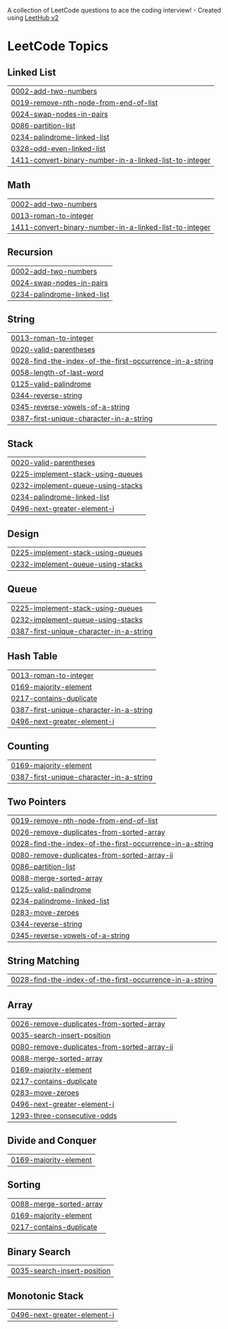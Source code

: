 A collection of LeetCode questions to ace the coding interview! - Created using [LeetHub v2](https://github.com/arunbhardwaj/LeetHub-2.0)
<!---LeetCode Topics Start-->
# LeetCode Topics
## Linked List
|  |
| ------- |
| [0002-add-two-numbers](https://github.com/Salvius10/LeetCode/tree/master/0002-add-two-numbers) |
| [0019-remove-nth-node-from-end-of-list](https://github.com/Salvius10/LeetCode/tree/master/0019-remove-nth-node-from-end-of-list) |
| [0024-swap-nodes-in-pairs](https://github.com/Salvius10/LeetCode/tree/master/0024-swap-nodes-in-pairs) |
| [0086-partition-list](https://github.com/Salvius10/LeetCode/tree/master/0086-partition-list) |
| [0234-palindrome-linked-list](https://github.com/Salvius10/LeetCode/tree/master/0234-palindrome-linked-list) |
| [0328-odd-even-linked-list](https://github.com/Salvius10/LeetCode/tree/master/0328-odd-even-linked-list) |
| [1411-convert-binary-number-in-a-linked-list-to-integer](https://github.com/Salvius10/LeetCode/tree/master/1411-convert-binary-number-in-a-linked-list-to-integer) |
## Math
|  |
| ------- |
| [0002-add-two-numbers](https://github.com/Salvius10/LeetCode/tree/master/0002-add-two-numbers) |
| [0013-roman-to-integer](https://github.com/Salvius10/LeetCode/tree/master/0013-roman-to-integer) |
| [1411-convert-binary-number-in-a-linked-list-to-integer](https://github.com/Salvius10/LeetCode/tree/master/1411-convert-binary-number-in-a-linked-list-to-integer) |
## Recursion
|  |
| ------- |
| [0002-add-two-numbers](https://github.com/Salvius10/LeetCode/tree/master/0002-add-two-numbers) |
| [0024-swap-nodes-in-pairs](https://github.com/Salvius10/LeetCode/tree/master/0024-swap-nodes-in-pairs) |
| [0234-palindrome-linked-list](https://github.com/Salvius10/LeetCode/tree/master/0234-palindrome-linked-list) |
## String
|  |
| ------- |
| [0013-roman-to-integer](https://github.com/Salvius10/LeetCode/tree/master/0013-roman-to-integer) |
| [0020-valid-parentheses](https://github.com/Salvius10/LeetCode/tree/master/0020-valid-parentheses) |
| [0028-find-the-index-of-the-first-occurrence-in-a-string](https://github.com/Salvius10/LeetCode/tree/master/0028-find-the-index-of-the-first-occurrence-in-a-string) |
| [0058-length-of-last-word](https://github.com/Salvius10/LeetCode/tree/master/0058-length-of-last-word) |
| [0125-valid-palindrome](https://github.com/Salvius10/LeetCode/tree/master/0125-valid-palindrome) |
| [0344-reverse-string](https://github.com/Salvius10/LeetCode/tree/master/0344-reverse-string) |
| [0345-reverse-vowels-of-a-string](https://github.com/Salvius10/LeetCode/tree/master/0345-reverse-vowels-of-a-string) |
| [0387-first-unique-character-in-a-string](https://github.com/Salvius10/LeetCode/tree/master/0387-first-unique-character-in-a-string) |
## Stack
|  |
| ------- |
| [0020-valid-parentheses](https://github.com/Salvius10/LeetCode/tree/master/0020-valid-parentheses) |
| [0225-implement-stack-using-queues](https://github.com/Salvius10/LeetCode/tree/master/0225-implement-stack-using-queues) |
| [0232-implement-queue-using-stacks](https://github.com/Salvius10/LeetCode/tree/master/0232-implement-queue-using-stacks) |
| [0234-palindrome-linked-list](https://github.com/Salvius10/LeetCode/tree/master/0234-palindrome-linked-list) |
| [0496-next-greater-element-i](https://github.com/Salvius10/LeetCode/tree/master/0496-next-greater-element-i) |
## Design
|  |
| ------- |
| [0225-implement-stack-using-queues](https://github.com/Salvius10/LeetCode/tree/master/0225-implement-stack-using-queues) |
| [0232-implement-queue-using-stacks](https://github.com/Salvius10/LeetCode/tree/master/0232-implement-queue-using-stacks) |
## Queue
|  |
| ------- |
| [0225-implement-stack-using-queues](https://github.com/Salvius10/LeetCode/tree/master/0225-implement-stack-using-queues) |
| [0232-implement-queue-using-stacks](https://github.com/Salvius10/LeetCode/tree/master/0232-implement-queue-using-stacks) |
| [0387-first-unique-character-in-a-string](https://github.com/Salvius10/LeetCode/tree/master/0387-first-unique-character-in-a-string) |
## Hash Table
|  |
| ------- |
| [0013-roman-to-integer](https://github.com/Salvius10/LeetCode/tree/master/0013-roman-to-integer) |
| [0169-majority-element](https://github.com/Salvius10/LeetCode/tree/master/0169-majority-element) |
| [0217-contains-duplicate](https://github.com/Salvius10/LeetCode/tree/master/0217-contains-duplicate) |
| [0387-first-unique-character-in-a-string](https://github.com/Salvius10/LeetCode/tree/master/0387-first-unique-character-in-a-string) |
| [0496-next-greater-element-i](https://github.com/Salvius10/LeetCode/tree/master/0496-next-greater-element-i) |
## Counting
|  |
| ------- |
| [0169-majority-element](https://github.com/Salvius10/LeetCode/tree/master/0169-majority-element) |
| [0387-first-unique-character-in-a-string](https://github.com/Salvius10/LeetCode/tree/master/0387-first-unique-character-in-a-string) |
## Two Pointers
|  |
| ------- |
| [0019-remove-nth-node-from-end-of-list](https://github.com/Salvius10/LeetCode/tree/master/0019-remove-nth-node-from-end-of-list) |
| [0026-remove-duplicates-from-sorted-array](https://github.com/Salvius10/LeetCode/tree/master/0026-remove-duplicates-from-sorted-array) |
| [0028-find-the-index-of-the-first-occurrence-in-a-string](https://github.com/Salvius10/LeetCode/tree/master/0028-find-the-index-of-the-first-occurrence-in-a-string) |
| [0080-remove-duplicates-from-sorted-array-ii](https://github.com/Salvius10/LeetCode/tree/master/0080-remove-duplicates-from-sorted-array-ii) |
| [0086-partition-list](https://github.com/Salvius10/LeetCode/tree/master/0086-partition-list) |
| [0088-merge-sorted-array](https://github.com/Salvius10/LeetCode/tree/master/0088-merge-sorted-array) |
| [0125-valid-palindrome](https://github.com/Salvius10/LeetCode/tree/master/0125-valid-palindrome) |
| [0234-palindrome-linked-list](https://github.com/Salvius10/LeetCode/tree/master/0234-palindrome-linked-list) |
| [0283-move-zeroes](https://github.com/Salvius10/LeetCode/tree/master/0283-move-zeroes) |
| [0344-reverse-string](https://github.com/Salvius10/LeetCode/tree/master/0344-reverse-string) |
| [0345-reverse-vowels-of-a-string](https://github.com/Salvius10/LeetCode/tree/master/0345-reverse-vowels-of-a-string) |
## String Matching
|  |
| ------- |
| [0028-find-the-index-of-the-first-occurrence-in-a-string](https://github.com/Salvius10/LeetCode/tree/master/0028-find-the-index-of-the-first-occurrence-in-a-string) |
## Array
|  |
| ------- |
| [0026-remove-duplicates-from-sorted-array](https://github.com/Salvius10/LeetCode/tree/master/0026-remove-duplicates-from-sorted-array) |
| [0035-search-insert-position](https://github.com/Salvius10/LeetCode/tree/master/0035-search-insert-position) |
| [0080-remove-duplicates-from-sorted-array-ii](https://github.com/Salvius10/LeetCode/tree/master/0080-remove-duplicates-from-sorted-array-ii) |
| [0088-merge-sorted-array](https://github.com/Salvius10/LeetCode/tree/master/0088-merge-sorted-array) |
| [0169-majority-element](https://github.com/Salvius10/LeetCode/tree/master/0169-majority-element) |
| [0217-contains-duplicate](https://github.com/Salvius10/LeetCode/tree/master/0217-contains-duplicate) |
| [0283-move-zeroes](https://github.com/Salvius10/LeetCode/tree/master/0283-move-zeroes) |
| [0496-next-greater-element-i](https://github.com/Salvius10/LeetCode/tree/master/0496-next-greater-element-i) |
| [1293-three-consecutive-odds](https://github.com/Salvius10/LeetCode/tree/master/1293-three-consecutive-odds) |
## Divide and Conquer
|  |
| ------- |
| [0169-majority-element](https://github.com/Salvius10/LeetCode/tree/master/0169-majority-element) |
## Sorting
|  |
| ------- |
| [0088-merge-sorted-array](https://github.com/Salvius10/LeetCode/tree/master/0088-merge-sorted-array) |
| [0169-majority-element](https://github.com/Salvius10/LeetCode/tree/master/0169-majority-element) |
| [0217-contains-duplicate](https://github.com/Salvius10/LeetCode/tree/master/0217-contains-duplicate) |
## Binary Search
|  |
| ------- |
| [0035-search-insert-position](https://github.com/Salvius10/LeetCode/tree/master/0035-search-insert-position) |
## Monotonic Stack
|  |
| ------- |
| [0496-next-greater-element-i](https://github.com/Salvius10/LeetCode/tree/master/0496-next-greater-element-i) |
<!---LeetCode Topics End-->